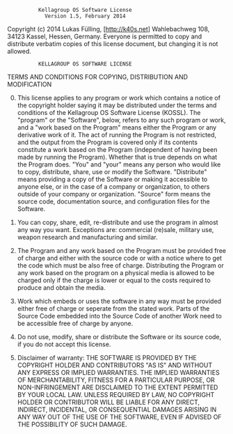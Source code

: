               Kellagroup OS Software License
                Version 1.5, February 2014

   Copyright (c) 2014 Lukas Fülling, [http://k40s.net]
     Wahlebachweg 108, 34123 Kassel, Hessen, Germany.
Everyone is permitted to copy and distribute verbatim copies
 of this license document, but changing it is not allowed.



              KELLAGROUP OS SOFTWARE LICENSE
TERMS AND CONDITIONS FOR COPYING, DISTRIBUTION AND MODIFICATION

  0. This license applies to any program or work which contains a
notice of the copyright holder saying it may be distributed under
the terms and conditions of the Kellagroup OS Software License (KOSSL).
The "program" or the "Software", below, refers to any such program or work, and a
"work based on the Program" means either the Program or any derivative
work of it. The act of running the Program is not restricted, and the
output from the Program is covered only if its contents constitute a work
based on the Program (independent of having been made by running the Program).
Whether that is true depends on what the Program does. "You" and "your" means
any person who would like to copy, distribute, share, use or modify the
Software. "Distribute" means providing a copy of the Software or making it
accessible to anyone else, or in the case of a company or organization, to
others outside of your company or organization. "Source" form means the source code,
documentation source, and configuration files for the Software.

  1. You can copy, share, edit, re-distribute and use the program in almost any
way you want. Exceptions are: commercial (re)sale, military use, weapon research and
manufacturing and similar.

  2. The Program and any work based on the Program must be provided free of charge
and either with the source code or with a notice where to get the code which
must be also free of charge. Distributing the Program or any work based on the
program on a physical media is allowed to be charged only if the charge is lower
or equal to the costs required to produce and obtain the media.

  3. Work which embeds or uses the software in any way must be provided either free
of charge or seperate from the stated work. Parts of the Source Code embedded into the
Source Code of another Work need to be accessible free of charge by anyone.

  4. Do not use, modify, share or distribute the Software or its source code, if you
do not accept this license.

  5. Disclaimer of warranty: THE SOFTWARE IS PROVIDED BY THE COPYRIGHT HOLDER AND
CONTRIBUTORS "AS IS" AND WITHOUT ANY EXPRESS OR IMPLIED WARRANTIES. THE IMPLIED
WARRANTIES OF MERCHANTABILITY, FITNESS FOR A PARTICULAR PURPOSE, OR NON-INFRINGEMENT
ARE DISCLAIMED TO THE EXTENT PERMITTED BY YOUR LOCAL LAW. UNLESS REQUIRED BY LAW, NO
COPYRIGHT HOLDER OR CONTRIBUTOR WILL BE LIABLE FOR ANY DIRECT, INDIRECT, INCIDENTAL, OR
CONSEQUENTIAL DAMAGES ARISING IN ANY WAY OUT OF THE USE OF THE SOFTWARE, EVEN IF ADVISED
OF THE POSSIBILITY OF SUCH DAMAGE.